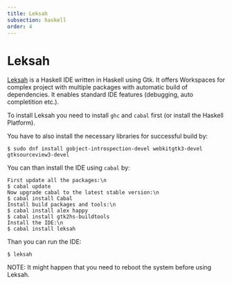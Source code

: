 ```yaml
---
title: Leksah
subsection: haskell
order: 4
---
```


# Leksah

[Leksah](http://leksah.org/) is a Haskell IDE written in Haskell using Gtk. It offers Workspaces for complex project with multiple 
packages with automatic build of dependencies. It enables standard IDE features (debugging, auto completition etc.).

To install Leksah you need to install `ghc` and `cabal` first (or install the Haskell Platform).

You have to also install the necessary libraries for successful build by:

```
$ sudo dnf install gobject-introspection-devel webkitgtk3-devel gtksourceview3-devel
```

You can than install the IDE using `cabal` by:

```
First update all the packages:\n
$ cabal update
Now upgrade cabal to the latest stable version:\n
$ cabal install Cabal
Install build packages and tools:\n
$ cabal install alex happy
$ cabal install gtk2hs-buildtools
Install the IDE:\n
$ cabal install leksah
```

Than you can run the IDE:

```
$ leksah
```

NOTE: It might happen that you need to reboot the system before using Leksah.


